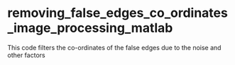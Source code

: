 # removing_false_edges_co_ordinates_image_processing_matlab
This code filters the co-ordinates of the false edges due to the noise and other factors
